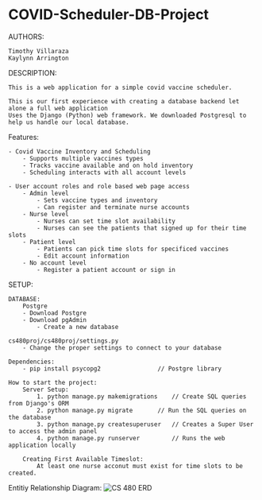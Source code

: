 # COVID-Scheduler-DB-Project

AUTHORS:

	Timothy Villaraza
	Kaylynn Arrington

DESCRIPTION:

	This is a web application for a simple covid vaccine scheduler.
	
	This is our first experience with creating a database backend let alone a full web application
	Uses the Django (Python) web framework. We downloaded Postgresql to help us handle our local database.

Features:
	
	- Covid Vaccine Inventory and Scheduling
		- Supports multiple vaccines types
		- Tracks vaccine available and on hold inventory
		- Scheduling interacts with all account levels
		
	- User account roles and role based web page access
		- Admin level
			- Sets vaccine types and inventory
			- Can register and terminate nurse accounts
		- Nurse level
			- Nurses can set time slot availability
			- Nurses can see the patients that signed up for their time slots
		- Patient level
			- Patients can pick time slots for specificed vaccines
			- Edit account information
		- No account level
			- Register a patient account or sign in
SETUP:

	DATABASE:
		Postgre
		- Download Postgre
		- Download pgAdmin
			- Create a new database

	cs480proj/cs480proj/settings.py
		- Change the proper settings to connect to your database
	
	Dependencies:
		- pip install psycopg2			      // Postgre library

	How to start the project:
		Server Setup:
			1. python manage.py makemigrations    // Create SQL queries from Django's ORM
			2. python manage.py migrate	      // Run the SQL queries on the database
			3. python manage.py createsuperuser   // Creates a Super User to access the admin panel
			4. python manage.py runserver	      // Runs the web application locally
			
		Creating First Available Timeslot:
			At least one nurse acconut must exist for time slots to be created.

Entitiy Relationship Diagram:
	![CS 480 ERD](https://user-images.githubusercontent.com/61322637/174665511-91baff42-bd94-48a2-bc9e-48ca060c1b15.png)

